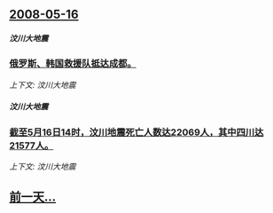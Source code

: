 ## [2008-05-16](/news/2008/05/16/index.md)

##### 汶川大地震
### [俄罗斯、韩国救援队抵达成都。](/news/2008/05/16/俄罗斯-韩国救援队抵达成都.md)
_上下文: 汶川大地震_

##### 汶川大地震
### [截至5月16日14时，汶川地震死亡人数达22069人，其中四川达21577人。](/news/2008/05/16/截至5月16日14时-汶川地震死亡人数达22069人-其中四川达21577人.md)
_上下文: 汶川大地震_

## [前一天...](/news/2008/05/15/index.md)

